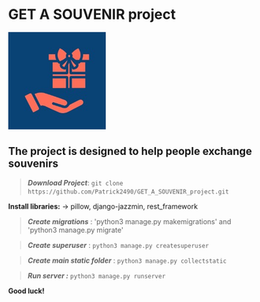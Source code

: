 # GET A SOUVENIR project

![Logo](/static/logo.jfif)

## The project is designed to help people exchange souvenirs

>***Download Project***: 
>`git clone https://github.com/Patrick2490/GET_A_SOUVENIR_project.git`

**Install libraries:** -> pillow, django-jazzmin, rest_framework 

>***Create migrations*** : 'python3 manage.py makemigrations' and 'python3 manage.py migrate'

>***Create superuser*** : `python3 manage.py createsuperuser`

>***Create main static folder*** : `python3 manage.py collectstatic`

>***Run server :*** `python3 manage.py runserver`

**Good luck!**